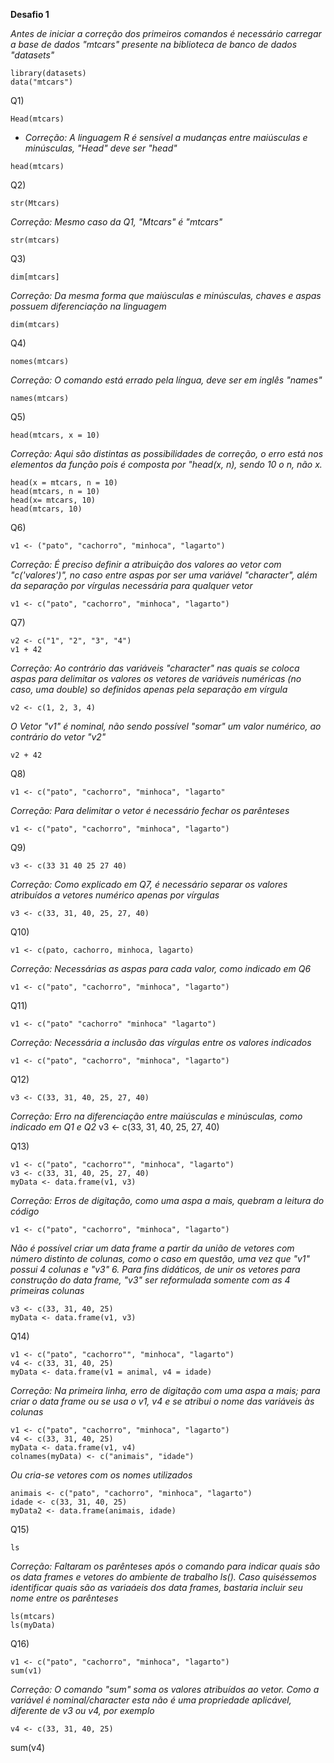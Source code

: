 __Desafio 1__

*Antes de iniciar a correção dos primeiros comandos é necessário carregar a base de dados "mtcars" presente na biblioteca de banco de dados "datasets"*
```
library(datasets)
data("mtcars")
```
Q1)
```
Head(mtcars)
```
* *Correção: A linguagem R é sensível a mudanças entre maiúsculas e minúsculas, "Head" deve ser "head"*
```
head(mtcars)
```
Q2)
```
str(Mtcars)
```
*Correção: Mesmo caso da Q1, "Mtcars" é "mtcars"*
```
str(mtcars)
```

Q3)
```
dim[mtcars]
```
*Correção: Da mesma forma que maiúsculas e minúsculas, chaves e aspas possuem diferenciação na linguagem*
```
dim(mtcars)
```

Q4)
```
nomes(mtcars)
```
*Correção: O comando está errado pela língua, deve ser em inglês "names"*
```
names(mtcars)
```

Q5)
```
head(mtcars, x = 10)
```
*Correção: Aqui são distintas as possibilidades de correção, o erro está nos elementos da função pois é composta por "head(x, n), sendo 10 o n, não x.*
```
head(x = mtcars, n = 10)
head(mtcars, n = 10)
head(x= mtcars, 10)
head(mtcars, 10)
```

Q6)
```
v1 <- ("pato", "cachorro", "minhoca", "lagarto")
```
*Correção: É preciso definir a atribuição dos valores ao vetor com "c('valores')", no caso entre aspas por ser uma variável "character", além da separação por vírgulas necessária para qualquer vetor*
```
v1 <- c("pato", "cachorro", "minhoca", "lagarto")
```

Q7)
```
v2 <- c("1", "2", "3", "4")
v1 + 42
```
*Correção: Ao contrário das variáveis "character" nas quais se coloca aspas para delimitar os valores os vetores de variáveis numéricas (no caso, uma double) so definidos apenas pela separação em vírgula*
```
v2 <- c(1, 2, 3, 4)
```
*O Vetor "v1" é nominal, não sendo possível "somar" um valor numérico, ao contrário do vetor "v2"*
```
v2 + 42
```

Q8)
```
v1 <- c("pato", "cachorro", "minhoca", "lagarto"
```
*Correção: Para delimitar o vetor é necessário fechar os parênteses*
```
v1 <- c("pato", "cachorro", "minhoca", "lagarto")
```

Q9)
```
v3 <- c(33 31 40 25 27 40)
```
*Correção: Como explicado em Q7, é necessário separar os valores atribuídos a vetores numérico apenas por vírgulas*
```
v3 <- c(33, 31, 40, 25, 27, 40)
```

Q10)
```
v1 <- c(pato, cachorro, minhoca, lagarto)
```
*Correção: Necessárias as aspas para cada valor, como indicado em Q6*
```
v1 <- c("pato", "cachorro", "minhoca", "lagarto")
```

Q11)
```
v1 <- c("pato" "cachorro" "minhoca" "lagarto")
```
*Correção: Necessária a inclusão das vírgulas entre os valores indicados*
```
v1 <- c("pato", "cachorro", "minhoca", "lagarto")
```

Q12)
```
v3 <- C(33, 31, 40, 25, 27, 40)
```
*Correção: Erro na diferenciação entre maiúsculas e minúsculas, como indicado em Q1 e Q2*
v3 <- c(33, 31, 40, 25, 27, 40)

Q13)
```
v1 <- c("pato", "cachorro"", "minhoca", "lagarto")
v3 <- c(33, 31, 40, 25, 27, 40)
myData <- data.frame(v1, v3)
```
*Correção: Erros de digitação, como uma aspa a mais, quebram a leitura do código*
```
v1 <- c("pato", "cachorro", "minhoca", "lagarto")
```
*Não é possível criar um data frame a partir da união de vetores com número distinto de colunas, como o caso em questão, uma vez que "v1" possui 4 colunas e "v3" 6. Para fins didáticos, de unir os vetores para construção do data frame, "v3" ser reformulada somente com as 4 primeiras colunas*
```
v3 <- c(33, 31, 40, 25)
myData <- data.frame(v1, v3)
```

Q14)
```
v1 <- c("pato", "cachorro"", "minhoca", "lagarto")
v4 <- c(33, 31, 40, 25)
myData <- data.frame(v1 = animal, v4 = idade)
```
*Correção: Na primeira linha, erro de digitação com uma aspa a mais; para criar o data frame ou se usa o v1, v4 e se atribui o nome das variáveis às colunas*
```
v1 <- c("pato", "cachorro", "minhoca", "lagarto")
v4 <- c(33, 31, 40, 25)
myData <- data.frame(v1, v4)
colnames(myData) <- c("animais", "idade")
```
*Ou cria-se vetores com os nomes utilizados*
```
animais <- c("pato", "cachorro", "minhoca", "lagarto")
idade <- c(33, 31, 40, 25)
myData2 <- data.frame(animais, idade)
```

Q15)
```
ls
```
*Correção: Faltaram os parênteses após o comando para indicar quais são os data frames e vetores do ambiente de trabalho
ls(). Caso quiséssemos identificar quais são as variaáeis dos data frames, bastaria incluir seu nome entre os parênteses*
```
ls(mtcars)
ls(myData)
```

Q16)
```
v1 <- c("pato", "cachorro", "minhoca", "lagarto")
sum(v1)
```
*Correção: O comando "sum" soma os valores atribuídos ao vetor. Como a variável é nominal/character esta não é uma propriedade aplicável, diferente de v3 ou v4, por exemplo*
```
v4 <- c(33, 31, 40, 25)
```
sum(v4)
